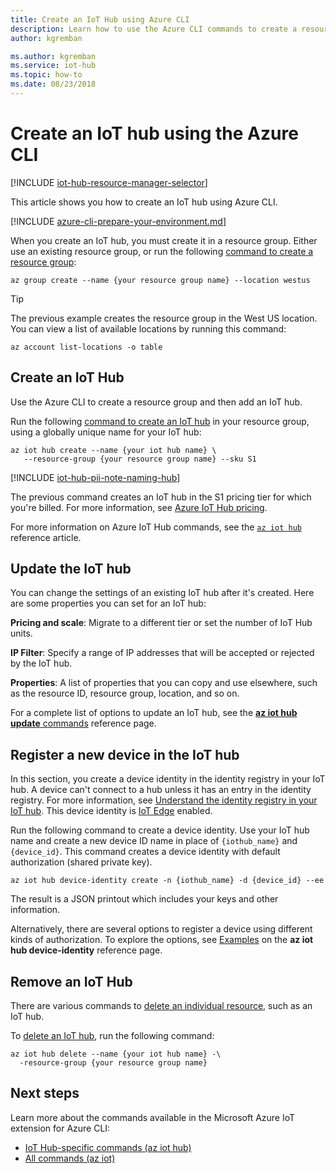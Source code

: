 ```yaml
---
title: Create an IoT Hub using Azure CLI
description: Learn how to use the Azure CLI commands to create a resource group and then create an IoT hub in the resource group. Also learn how to remove the hub.
author: kgremban

ms.author: kgremban
ms.service: iot-hub
ms.topic: how-to
ms.date: 08/23/2018
---
```


# Create an IoT hub using the Azure CLI

[!INCLUDE [iot-hub-resource-manager-selector](../../includes/iot-hub-resource-manager-selector.md)]

This article shows you how to create an IoT hub using Azure CLI.

[!INCLUDE [azure-cli-prepare-your-environment.md](~/articles/reusable-content/azure-cli/azure-cli-prepare-your-environment.md)]

When you create an IoT hub, you must create it in a resource group. Either use an existing resource group, or run the following [command to create a resource group](/cli/azure/resource):

   ```azurecli-interactive
   az group create --name {your resource group name} --location westus
   ```

   > [!TIP]
   > The previous example creates the resource group in the West US location. You can view a list of available locations by running this command: 
   >
   > ```azurecli-interactive
   > az account list-locations -o table
   > ```

## Create an IoT Hub

Use the Azure CLI to create a resource group and then add an IoT hub.

Run the following [command to create an IoT hub](/cli/azure/iot/hub#az-iot-hub-create) in your resource group, using a globally unique name for your IoT hub:

   ```azurecli-interactive
   az iot hub create --name {your iot hub name} \
      --resource-group {your resource group name} --sku S1
   ```

   [!INCLUDE [iot-hub-pii-note-naming-hub](../../includes/iot-hub-pii-note-naming-hub.md)]

The previous command creates an IoT hub in the S1 pricing tier for which you're billed. For more information, see [Azure IoT Hub pricing](https://azure.microsoft.com/pricing/details/iot-hub/).

For more information on Azure IoT Hub commands, see the [`az iot hub`](/cli/azure/iot/hub) reference article.

## Update the IoT hub

You can change the settings of an existing IoT hub after it's created. Here are some properties you can set for an IoT hub:

**Pricing and scale**: Migrate to a different tier or set the number of IoT Hub units.

**IP Filter**: Specify a range of IP addresses that will be accepted or rejected by the IoT hub.

**Properties**: A list of properties that you can copy and use elsewhere, such as the resource ID, resource group, location, and so on.

For a complete list of options to update an IoT hub, see the [**az iot hub update** commands](/cli/azure/iot/hub#az-iot-hub-update) reference page.

## Register a new device in the IoT hub

In this section, you create a device identity in the identity registry in your IoT hub. A device can't connect to a hub unless it has an entry in the identity registry. For more information, see [Understand the identity registry in your IoT hub](iot-hub-devguide-identity-registry.md). This device identity is [IoT Edge](../iot-edge/index.yml) enabled.

Run the following command to create a device identity. Use your IoT hub name and create a new device ID name in place of `{iothub_name}` and `{device_id}`. This command creates a device identity with default authorization (shared private key).

```azurecli-interactive
az iot hub device-identity create -n {iothub_name} -d {device_id} --ee
```

The result is a JSON printout which includes your keys and other information.

Alternatively, there are several options to register a device using different kinds of authorization. To explore the options, see [Examples](/cli/azure/iot/hub/device-identity#az-iot-hub-device-identity-create-examples) on the **az iot hub device-identity** reference page.

## Remove an IoT Hub

There are various commands to [delete an individual resource](/cli/azure/resource), such as an IoT hub.

To [delete an IoT hub](/cli/azure/iot/hub#az-iot-hub-delete), run the following command:

```azurecli-interactive
az iot hub delete --name {your iot hub name} -\
  -resource-group {your resource group name}
```

## Next steps

Learn more about the commands available in the Microsoft Azure IoT extension for Azure CLI:

* [IoT Hub-specific commands (az iot hub)](/cli/azure/iot/hub)
* [All commands (az iot)](/cli/azure/iot)